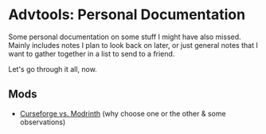 # Advtools: Personal Documentation
Some personal documentation on some stuff I might have also missed. Mainly includes notes I plan to look back on later, or just general notes that I want to gather together in a list to send to a friend.

Let's go through it all, now.

## Mods
- [Curseforge vs. Modrinth](mods/curserinth.md) (why choose one or the other & some observations)